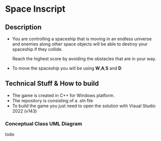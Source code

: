 # Space Inscript

## Description
 - You are controlling a spaceship that is moving in an endless universe and enemies along other space objects will be able to destroy your spaceship if they collide.

   Reach the highest score by avoiding the obstacles that are in your way.
  
 - To move the spaceship you will be using **W**,**A**,**S** and **D**
 

## Technical Stuff & How to build

- The game is created in C++ for Windows platform.
- The repository is consisting of a .sln file
- To build the game you just need to open the solution with Visual Studio 2022 (v143)


### Conceptual Class UML Diagram
todo
 
